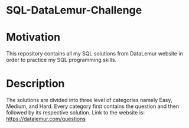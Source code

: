 # SQL-DataLemur-Challenge
# Motivation
This repository contains all my SQL solutions from DataLemur website in order to practice my SQL programming skills.

# Description
The solutions are divided into three level of categories namely Easy, Medium, and Hard. Every category first contains the question and then followed by its respective solution. Link to the website is: https://datalemur.com/questions
